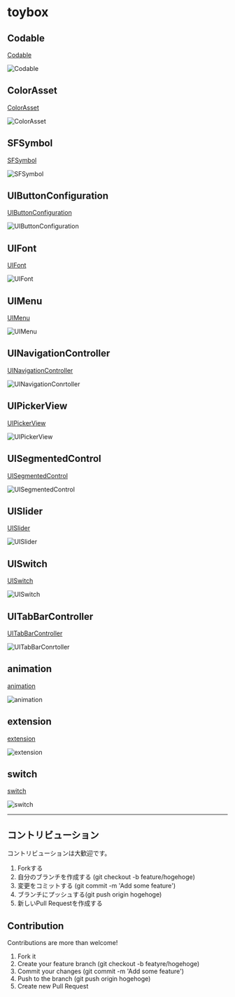 # toybox

## Codable
[Codable](https://github.com/lifeistech/toybox/tree/main/Codable)

![Codable](Codable/Codable.gif)

## ColorAsset
[ColorAsset](https://github.com/lifeistech/toybox/tree/main/ColorAsset)

![ColorAsset](ColorAsset/ColorAsset.png)

## SFSymbol
[SFSymbol](https://github.com/lifeistech/toybox/tree/main/SFSymbol)

![SFSymbol](SFSymbol/SFSymbol.png)

## UIButtonConfiguration
[UIButtonConfiguration](https://github.com/lifeistech/toybox/tree/main/UIButtonConfiguration)

![UIButtonConfiguration](UIButtonConfiguration/UIButtonConfiguration.gif)

## UIFont
[UIFont](https://github.com/lifeistech/toybox/tree/main/UIFont)

![UIFont](UIFont/UIFont.png)

## UIMenu
[UIMenu](https://github.com/lifeistech/toybox/tree/main/UIMenu)

![UIMenu](UIMenu/UIMenu.gif)

## UINavigationController
[UINavigationController](https://github.com/lifeistech/toybox/tree/main/UINavigationConrtoller)

![UINavigationConrtoller](UINavigationController/UINavigationController.gif)

## UIPickerView
[UIPickerView](https://github.com/lifeistech/toybox/tree/main/UIPickerView)

![UIPickerView](UIPickerView/UIPickerView.gif)

## UISegmentedControl
[UISegmentedControl](https://github.com/lifeistech/toybox/tree/main/UISegmentedControl)

![UISegmentedControl](UISegmentedControl/UISegmentedControl.gif)

## UISlider
[UISlider](https://github.com/lifeistech/toybox/tree/main/UISlider)

![UISlider](UISlider/UISlider.gif)

## UISwitch
[UISwitch](https://github.com/lifeistech/toybox/tree/main/UISwitch)

![UISwitch](UISwitch/UISwitch.gif)

## UITabBarController
[UITabBarController](https://github.com/lifeistech/toybox/tree/main/UITabBarController)

![UITabBarConrtoller](UITabBarController/UITabBarController.gif)

## animation
[animation](https://github.com/lifeistech/toybox/tree/main/animation)

![animation](animation/animation.gif)

## extension
[extension](https://github.com/lifeistech/toybox/tree/main/extension)

![extension](extension/extension.gif)

## switch
[switch](https://github.com/lifeistech/toybox/tree/main/switch)

![switch](switch/switch.gif)

---------------------------------------

## コントリビューション
コントリビューションは大歓迎です。

1. Forkする
2. 自分のブランチを作成する (git checkout -b feature/hogehoge)
3. 変更をコミットする (git commit -m 'Add some feature')
4. ブランチにプッシュする(git push origin hogehoge)
5. 新しいPull Requestを作成する

## Contribution
Contributions are more than welcome!

1. Fork it
2. Create your feature branch (git checkout -b featyre/hogehoge)
3. Commit your changes (git commit -m 'Add some feature')
4. Push to the branch (git push origin hogehoge)
5. Create new Pull Request



